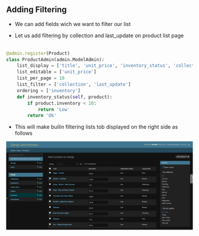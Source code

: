 ## Adding Filtering

- We can add fields wich we want to filter our list 

- Let us add filtering by collection and last_update on product list page

```python

@admin.register(Product)
class ProductAdmin(admin.ModelAdmin):
    list_display = ['title', 'unit_price', 'inventory_status', 'collection']
    list_editable = ['unit_price']
    list_per_page = 10
    list_filter = ['collection', 'last_update']
    ordering = ['inventory']
    def inventory_status(self, product):
        if product.inventory < 10:
            return 'Low'
        return 'Ok'
```
- This will make builin filtering lists tob displayed on the right side as follows

![Filtering Page](../Images/filter.png)
